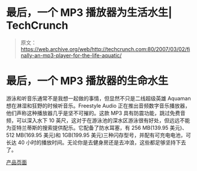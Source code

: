 # 最后，一个 MP3 播放器为生活水生| TechCrunch

> 原文：<https://web.archive.org/web/http://techcrunch.com:80/2007/03/02/finally-an-mp3-player-for-the-life-aquatic/>

# 最后，一个 MP3 播放器的生命水生

游泳和听音乐通常不是我想一起做的事情，但显然不只是二线超级英雄 Aquaman 想在淋湿和狂野的时候听音乐。Freestyle Audio 正在推出音频数字音乐播放器，他们声称这种播放器几乎是坚不可摧的。这款 MP3 具有防震功能，跳过免费音频，可以深入水下 10 英尺，这对于在游泳池的深水区游泳很有好处，但远远不能为亚特兰蒂斯的搜索提供配乐。它配备了防水耳塞，有 256 MB(139.95 美元)、512 MB(169.95 美元)和 1GB(199.95 美元)三种闪存型号，并配有可充电电池，可长达 40 小时的播放时间。无论你是去健身房还是去冲浪，这些都足够坚持下去了。

[产品页面](https://web.archive.org/web/20230322164155/http://www.freestyleaudio.com/)